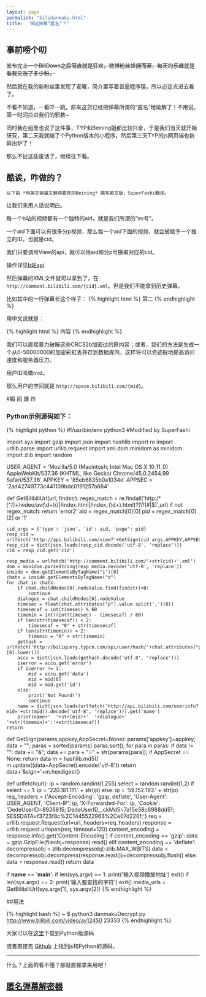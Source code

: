 ```yaml
---
layout: page
permalink: "bilidanmaku.html"
title:  "B站弹幕“匿名”？"
---
```


## 事前唠个叨

<del>发布完上一个BiliDown之后简直就是狂欢，微博粉丝蜂拥而至，每天的乐趣就是看我又涨了多少粉。</del>

然后就在我的新粉丝里发现了麦曜，简介里写着苦逼程序猿，所以必定点进去看了。

不看不知道，一看吓一跳，原来这货已经把弹幕所谓的“匿名”给破解了！不用说，第一时间拉进我们的邪教~

同时我在组里也说了这件事，TYP和Beining姐都比较兴奋，于是我们当天就开始研究，第二天我就编了个Python版本的小程序，然后第三天TYP的js网页端也新鲜出炉了！

那么不扯这些废话了，继续往下看。

## 酷诶，咋做的？

`以下由 *用英文装逼又懒得要死的Beining* 撰写英文版，SuperFashi翻译。`

让我们来用人话说明白。

每一个b站的视频都有一个独特的aid，就是我们所谓的“av号”。

一个aid下面可以有很多分p视频，那么每一个aid下面的视频，就会被赋予一个独立的ID，也就是cid。

我们只要调用View的api，就可以用aid和分p号换取对应的cid。

操作详见[b站api](http://www.fuckbilibili.com/biliapi.html)

然后弹幕的XML文件就可以拿到了，在```http://comment.bilibili.com/{cid}.xml```。但是我们不能拿到历史弹幕。

比如其中的一行弹幕长这个样子：
{% highlight html %}
<d p="12.456999778748,1,25,16777215,1444811244,0,550e9706,1278188533">第二</d>
{% endhighlight %}

用中文说就是：

{% highlight html %}
<d p="时间,模式,字体大小,颜色,时间戳,弹幕池,用户ID的CRC32b加密,弹幕ID">内容</d>
{% endhighlight %}

我们可以直接暴力破解这些CRC32b加密过的原内容；或者，我们的方法是生成一个从0-50000000的加密彩虹表并存到数据库内，这样将可以奇迹般地提高访问速度和服务器压力。

用户ID叫做mid。

那么用户的空间就是 ```http://space.bilibili.com/{mid}```。

#瞬 间 爆 炸

### Python示例源码如下：

{% highlight python %}
#!/usr/bin/env python3
#Modified by SuperFashi

import sys
import gzip
import json
import hashlib
import re
import urllib.parse
import urllib.request
import xml.dom.minidom as minidom
import zlib
import random

USER_AGENT = 'Mozilla/5.0 (Macintosh; Intel Mac OS X 10_11_0) AppleWebKit/537.36 (KHTML, like Gecko) Chrome/45.0.2454.99 Safari/537.36'
APPKEY = '85eb6835b0a1034e'
APPSEC = '2ad42749773c441109bdc0191257a664'

def GetBilibiliUrl(url, findstr):
    regex_match = re.findall('http:/*[^/]+/video/av(\\d+)(/|/index.html|/index_(\\d+).html)?(\\?|#|$)',url)
    if not regex_match:
        return 'error2'
    aid = regex_match[0][0]
    pid = regex_match[0][2] or '1'

    cid_args = {'type': 'json', 'id': aid, 'page': pid}
    resp_cid = urlfetch('http://api.bilibili.com/view?'+GetSign(cid_args,APPKEY,APPSEC))
    resp_cid = dict(json.loads(resp_cid.decode('utf-8', 'replace')))
    cid = resp_cid.get('cid')

    resp_media = urlfetch('http://comment.bilibili.com/'+str(cid)+'.xml')
    dom = minidom.parseString(resp_media.decode('utf-8', 'replace'))
    inside = dom.getElementsByTagName("i")[0]
    chats = inside.getElementsByTagName("d")
    for chat in chats:
        if chat.childNodes[0].nodeValue.find(findstr)<0:
            continue
        dialogue = chat.childNodes[0].nodeValue
        timesec = float(chat.attributes["p"].value.split(',')[0])
        timesecaf = int(timesec) % 60
        timemin = int((int(timesec) - timesecaf) / 60)
        if len(str(timesecaf)) < 2:
            timesecaf = "0" + str(timesecaf)
        if len(str(timemin)) < 2:
            timemin = "0" + str(timemin)
        gethash = urlfetch('http://biliquery.typcn.com/api/user/hash/'+chat.attributes["p"].value.split(',')[6].lower())
        accu = dict(json.loads(gethash.decode('utf-8', 'replace')))
        iserror = accu.get('error')
        if iserror != 1:
            mid = accu.get('data')
            mid = mid[0]
            mid = mid.get('id')
        else:
            print('Not Found!')
            continue
        name = dict(json.loads(urlfetch('http://api.bilibili.com/userinfo?mid='+str(mid)).decode('utf-8', 'replace'))).get('name')
        print(name+'  '+str(mid)+'  '+dialogue+'  '+str(timemin)+':'+str(timesecaf))
    return
    
def GetSign(params,appkey,AppSecret=None):
    params['appkey']=appkey;
    data = "";
    paras = sorted(params)
    paras.sort();
    for para in paras:
        if data != "":
            data += "&";
        data += para + "=" + str(params[para]);
    if AppSecret == None:
        return data
    m = hashlib.md5()
    m.update((data+AppSecret).encode('utf-8'))
    return data+'&sign='+m.hexdigest()
    
def urlfetch(url):
    ip = random.randint(1,255)
    select = random.randint(1,2)
    if select == 1:
        ip = '220.181.111.' + str(ip)
    else:
        ip = '59.152.193.' + str(ip)
    req_headers = {'Accept-Encoding': 'gzip, deflate', 'User-Agent': USER_AGENT, 'Client-IP': ip, 'X-Forwarded-For': ip, 'Cookie': 'DedeUserID=8926815; DedeUserID__ckMd5=7a15e38c8988dd51; SESSDATA=f3723f8c%2C1445522963%2Ce07d220f;'}
    req = urllib.request.Request(url=url, headers=req_headers)
    response = urllib.request.urlopen(req, timeout=120)
    content_encoding = response.info().get('Content-Encoding')
    if content_encoding == 'gzip':
        data = gzip.GzipFile(fileobj=response).read()
    elif content_encoding == 'deflate':
        decompressobj = zlib.decompressobj(-zlib.MAX_WBITS)
        data = decompressobj.decompress(response.read())+decompressobj.flush()
    else:
        data = response.read()
    return data

if __name__ == '__main__':
    if len(sys.argv) == 1:
        print('输入视频播放地址')
        exit()
    if len(sys.argv) == 2:
        print('输入要查找的字符')
        exit()
    media_urls = GetBilibiliUrl(sys.argv[1], sys.argv[2])
{% endhighlight %}

##用法

{% highlight bash %}
~ $ python3 danmakuDecrypt.py http://www.bilibili.com/video/av12450 23333
{% endhighlight %}

大家可以在[这里](/script/danmakuDecrypt.py)下载到Python版源码

或者直接去 [Github](https://github.com/fuckbilibili/Danmaku-De-annoymous) 上找到js和Python的源码。

***

什么？上面的看不懂？那就直接拿来用吧！

## [匿名弹幕解密器](http://danmu.fuckbilibili.com)
